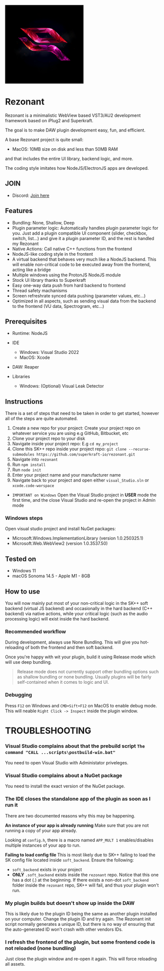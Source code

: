 <img src="resources/logo_facets.png" alt="Rezonant Logo" width="256">

# Rezonant

Rezonant is a minimalistic WebView based VST3/AU2 development framework based on iPlug2 and Superkraft.

The goal is to make DAW plugin development easy, fun, and efficient.

A base Rezonant project is quite small:
- MacOS: 10MB size on disk and less than 50MB RAM

and that includes the entire UI library, backend logic, and more.


The coding style imitates how NodeJS/ElectronJS apps are developed.

## JOIN

- Discord: [Join here](https://discord.gg/3Xc3hn53MT)

## Features

- Bundling: None, Shallow, Deep
- Plugin parameter logic: Automatically handles plugin parameter logic for you. Just add a plugin compatible UI component (slider, checkbox, switch, list...) and give it a plugin parameter ID, and the rest is handled my Rezonant
- Native Actions: Call native C++ functions from the frontend
- NodeJS-like coding style in the frontent
- A virtual backend that behaves very much like a NodeJS backend. This will enable non-critical code to be executed away from the frontend, acting like a bridge
- Multiple windows using the ProtonJS NodeJS module
- Stock UI library thanks to Superkraft
- Easy one-way data push from hard backend to frontend
- Thread safety machanisms
- Screen refreshrate synced data pushing (parameter values, etc...)
- Optimized in all aspects, such as sending visual data from the backend to the frontend (VU data, Spectrogram, etc...)


## Prerequisites
- Runtime: NodeJS
- IDE
    - Windows: Visual Studio 2022
    - MacOS: Xcode

- DAW: Reaper
- Libraries
    - Windows: (Optional) Visual Leak Detector

## Instructions

There is a set of steps that need to be taken in order to get started, however all of the steps are quite automated.

1. Create a new repo for your project: Create your project repo on whatever service you are using e.g GitHub, Bitbucket, etc
2. Clone your project repo to your disk
3. Navigate inside your project repo: E.g `cd my_project`
4. Clone this SK++ repo inside your project repo: `git clone --recurse-submodules https://github.com/superkraft-io/rezonant.git`
5. Navigate into `rezonant`
6. Run `npm install`
7. Run `node init`
8. Enter your project name and your manufacturer name
9. Navigate back to your project and open either `visual_Studio.sln` or `xcode.code-worspace`

- `IMPORTANT on Windows` Open the Visual Studio project in **USER** mode the first time, and the close Visual Studio and re-open the project in Admin mode

### Windows steps
Open visual studio project and install NuGet packages:
- Microsoft.Windows.ImplementationLibrary (version 1.0.250325.1)
- Microsoft.Web.WebView2 (version 1.0.3537.50)

## Tested on
- Windows 11
- macOS Sonoma 14.5 - Apple M1 - 8GB


## How to use
You will now mainly put most of your non-critical logic in the SK++ soft backend (virtual JS backend) and occasionally in the hard backend (C++ backend) via native actions,
while your critical logic (such as the audio processing logic) will exist inside the hard backend.

### Recommended workflow
During development, always use None Bundling. This will give you hot-reloading of both the frontend and then soft backend.

Once you're happy with wit your plugin, build it using Release mode which will use deep bundling.

> Release mode does not currently support other bundling options such as shallow bundling or none bundling. Usually plugins will be fairly self-contained when it comes to logic and UI.

### Debugging
Press `F12` on Windows and `CMD+Sift+F12` on MacOS to enable debug mode. This will neable `Right Click -> Inspect` inside the plugin window.


# TROUBLESHOOTING

### Visual Studio complains about that the prebuild script `The command "CALL ...scripts\postbuild-win.bat"`
You need to open Visual Studio with Administator priveleges.

### Visual Studio complains about a NuGet package
You need to install the exact version of the NuGet package.

### The IDE closes the standalone app of the plugin as soon as I run it
There are two documented reasons why this may be happening.

**An instance of your app is already running**
Make sure that you are not running a copy of your app already.

Looking at `config.h`, there is a macro named `APP_MULT 1` enables/disables multiple instances of your app to run.

**Failing to load config file**
This is most likely due to SK++ failing to load the SK config file located inside `soft_backend`.
Ensure the following:
- `soft_backend` exists in your project
- **ONLY** `.soft_backend` exists inside the `rezonant` repo. Notice that this one has a dot (.) at the beginning. If there exists a non-dot `soft_backend` folder inside the `rezonant` repo, SK++ will fail, and thus your plugin won't run.

### My plugin builds but doesn't show up inside the DAW
This is likely due to the plugin ID being the same as another plugin installed on your computer. Change the plugin ID and try again.
The Rezonant init script normally generates a unique ID, but there is no way of ensuring that the auto-generated ID won't crash with other vendors IDs.

### I refresh the frontend of the plugin, but some frontend code is not reloaded (none bundling)
Just close the plugin window and re-open it again. This will force reloading all assets.